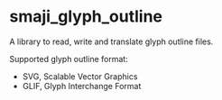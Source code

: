 # smaji\_glyph\_outline

A library to read, write and translate glyph outline files.

Supported glyph outline format:

* SVG, Scalable Vector Graphics
* GLIF, Glyph Interchange Format
